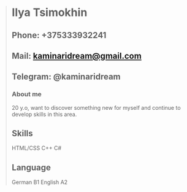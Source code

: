 ># Ilya Tsimokhin
>## Phone: +375333932241
>## Mail: kaminaridream@gmail.com
>## Telegram: @kaminaridream
>### About me
> 20 y.o, want to discover something new for myself and continue to develop skills in this area.
>## Skills 
> HTML/CSS
> C++
> C#
> ## Language
> German B1
> English A2
